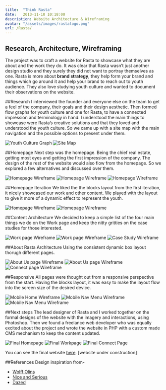 ```yaml
---
title:  "Think Rasta"
date:   2013-11-10 10:18:00
description: Website Architecture & Wireframing
avatar: "/assets/images/rastalogo.png"
url: /Rasta/
---
```

<h2 class="headline">Research, Architecture, Wireframing</h2>

The project was to craft a website for Rasta to showcase what they are about and the work they do. It was clear that Rasta wasn’t just another design studio and they surely they did not want to portray themselves as one. Rasta is more about **brand strategy**, they help form your brand and things which go around it and help your brand to reach out to youth audience. They also love studying youth culture and wanted to document their observations on the website.

##Research
I interviewed the founder and everyone else on the team to get a feel of the company, their goals and their design aesthetic. Then formed flow graphs for youth culture and one for Rasta, to have a connected impression and terminology in hand. I understood the main things to showcase were Rasta’s creative solutions and that they loved and understood the youth culture. So we came up with a site map with the main navigation and the possible options to present under them.

<img src="/assets/images/Rasta/graph.jpg" alt="Youth Culture Graph">

<img src="/assets/images/Rasta/sitemap.jpg" alt="Site Map">

##Homepage
Next step was the homepage. Being the chief real estate, getting most eyes and getting the first impression of the company. The design of the rest of the website would also flow from the homepage. So we explored a few alternatives and discussed over them.

<img src="/assets/images/Rasta/home1.png" alt="Homepage Wireframe">

<img src="/assets/images/Rasta/home2.png" alt="Homepage Wireframe">

<img src="/assets/images/Rasta/home3.png" alt="Homepage Wireframe">

##Homepage Iteration
We liked the the blocks layout from the first iteration, it nicely showcased our work and other content. We played with the layout to give it more of a dynamic effect to represent the youth.

<img src="/assets/images/Rasta/home4.png" alt="Homepage Wireframe">

<img src="/assets/images/Rasta/home5.png" alt="Homepage Wireframe">

##Content Architecture
We decided to keep a simple list of the four main things we do on the Work page and keep the nitty gritties on the case studies for those interested.

<img src="/assets/images/Rasta/work1.png" alt="Work page Wireframe">

<img src="/assets/images/Rasta/work2.png" alt="Work page Wireframe">

<img src="/assets/images/Rasta/case.png" alt="Case Study Wireframe">

##About Rasta Architecture
Using the consistent dynamic box layout thorugh different pages.

<img src="/assets/images/Rasta/about1.png" alt="About Us page Wireframe">

<img src="/assets/images/Rasta/about2.png" alt="About Us page Wireframe">

<img src="/assets/images/Rasta/connect.png" alt="Connect page Wireframe">


##Responsive
All pages were thought out from a responsive perspective from the start. Having the blocks layout, it was easy to make the layout flow into the screen size of the desired device.

<img class="displayed" src="/assets/images/Rasta/mobilehome.png" alt="Mobile Home Wireframe">

<img class="displayed" src="/assets/images/Rasta/mobilemenu1.png" alt="Mobile Nav Menu Wireframe">

<img class="displayed" src="/assets/images/Rasta/mobilemenu2.png" alt="Mobile Nav Menu Wireframe">   

##Next steps
The lead designer of Rasta and I worked together on the formal designs of the website with the imagery and interactions, using Photoshop. Then we found a freelance web developer who was equally excited about the project and wrote the website in PHP with a custom made CMS mechanism to keep the content updated.

<img src="/assets/images/Rasta/home.jpg" alt="Final Homepage">

<img src="/assets/images/Rasta/work.jpg" alt="Final Workpage">

<img src="/assets/images/Rasta/connect.jpg" alt="Final Connect Page">


You can see the final website <a href="http://thinkrasta.com" target="_blank" title="Rasta's website">here</a>. [website under construction]

##References
Design inspiration from-

+ <a href="http://www.wolffolins.com" target="_blank" title="Wolff Olins's website">Wolff Olins</a>
+ <a href="http://niceandserious.com" target="_blank" title="Nice & Serious's website">Nice and Serious</a>
+ <a href="http://www.dazeddigital.com" target="_blank" title="Dazed's website">Dazed</a> 





